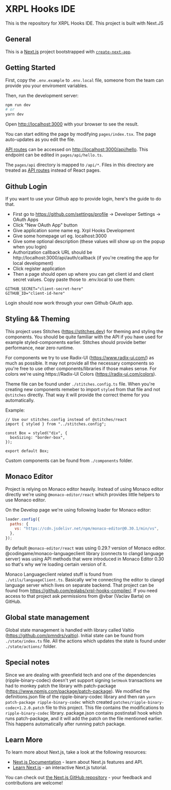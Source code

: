 # XRPL Hooks IDE

This is the repository for XRPL Hooks IDE. This project is built with Next.JS

## General

This is a [Next.js](https://nextjs.org/) project bootstrapped with [`create-next-app`](https://github.com/vercel/next.js/tree/canary/packages/create-next-app).

## Getting Started

First, copy the `.env.example` to `.env.local` file, someone from the team can provide you your enviroment variables.

Then, run the development server:

```bash
npm run dev
# or
yarn dev
```

Open [http://localhost:3000](http://localhost:3000) with your browser to see the result.

You can start editing the page by modifying `pages/index.tsx`. The page auto-updates as you edit the file.

[API routes](https://nextjs.org/docs/api-routes/introduction) can be accessed on [http://localhost:3000/api/hello](http://localhost:3000/api/hello). This endpoint can be edited in `pages/api/hello.ts`.

The `pages/api` directory is mapped to `/api/*`. Files in this directory are treated as [API routes](https://nextjs.org/docs/api-routes/introduction) instead of React pages.

## Github Login

If you want to use your Github app to provide login, here's the guide to do that.

- First go to https://github.com/settings/profile -> Developer Settings -> OAuth Apps
- Click "New OAuth App" button
- Give application some name eg. Xrpl Hooks Development
- Give some homepage url eg. localhost:3000
- Give some optional description (these values will show up on the popup when you login)
- Authorization callback URL should be http://localhost:3000/api/auth/callback (if you're creating the app for local development)
- Click register application
- Then a page should open up where you can get client id and client secret values. Copy paste those to .env.local to use them:

```
GITHUB_SECRET="client-secret-here"
GITHUB_ID="client-id-here"
```

Login should now work through your own Github OAuth app.

## Styling && Theming

This project uses Stitches (https://stitches.dev) for theming and styling the components. You should be quite familiar with the API if you have used for example styled-components earlier. Stitches should provide better performance, near zero runtime.

For components we try to use Radix-UI (https://www.radix-ui.com/) as much as possible. It may not provide all the necessary components so you're free to use other components/libraries if those makes sense. For colors we're using https://Radix-UI Colors (https://radix-ui.com/colors).

Theme file can be found under `./stitches.config.ts` file. When you're creating new components remeber to import `styled` from that file and not `@stitches` directly. That way it will provide the correct theme for you automatically.

Example:

```tsx
// Use our stitches.config instead of @stitches/react
import { styled } from "../stitches.config";

const Box = styled("div", {
  boxSizing: "border-box",
});

export default Box;
```

Custom components can be found from `./components` folder.

## Monaco Editor

Project is relying on Monaco editor heavily. Instead of using Monaco editor directly we're using `@monaco-editor/react` which provides little helpers to use Monaco editor.

On the Develop page we're using following loader for Monaco editor:

```js
loader.config({
  paths: {
    vs: "https://cdn.jsdelivr.net/npm/monaco-editor@0.30.1/min/vs",
  },
});
```

By default `@monaco-editor/react` was using 0.29.? version of Monaco editor. @codingame/monaco-languageclient library (connects to clangd language server) was using API methods that were introduced in Monaco Editor 0.30 so that's why we're loading certain version of it.

Monaco Languageclient related stuff is found from `./utils/languageClient.ts`. Basically we're connecting the editor to clangd language server which lives on separate backend. That project can be found from https://github.com/eqlabs/xrpl-hooks-compiler/. If you need access to that project ask permissions from @vbar (Vaclav Barta) on GitHub.

## Global state management

Global state management is handled with library called Valtio (https://github.com/pmndrs/valtio). Initial state can be found from `./state/index.ts` file. All the actions which updates the state is found under `./state/actions/` folder.

## Special notes

Since we are dealing with greenfield tech and one of the dependencies (ripple-binary-codec) doesn't yet support signing `SetHook` transactions we had to monkey patch the library with patch-package (https://www.npmjs.com/package/patch-package). We modified the definitions.json file of the ripple-binary-codec library and then ran `yarn patch-package ripple-binary-codec` which created `patches/ripple-binary-codec+1.2.0.patch` file to this project. This file contains the modifications to `ripple-binary-codec` library. package.json contains postinstall hook which runs patch-package, and it will add the patch on the file mentioned earlier. This happens automatically after running patch package.

## Learn More

To learn more about Next.js, take a look at the following resources:

- [Next.js Documentation](https://nextjs.org/docs) - learn about Next.js features and API.
- [Learn Next.js](https://nextjs.org/learn) - an interactive Next.js tutorial.

You can check out [the Next.js GitHub repository](https://github.com/vercel/next.js/) - your feedback and contributions are welcome!
